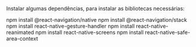 Instalar algumas dependências, para instalar as bibliotecas necessárias:

npm install @react-navigation/native
npm install @react-navigation/stack
npm install react-native-gesture-handler
npm install react-native-reanimated
npm install react-native-screens
npm install react-native-safe-area-context
